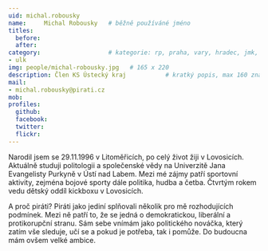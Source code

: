 ```yaml
---
uid: michal.robousky
name:     Michal Robousky  	# běžně používáné jméno
titles:
  before:
  after:
category:                 	# kategorie: rp, praha, vary, hradec, jmk, senat
- ulk
img: people/michal-robousky.jpg   # 165 x 220
description: Člen KS Ústecký kraj          	# kratký popis, max 160 znaků
mail:
- michal.robousky@pirati.cz
mob:	
profiles:
  github:
  facebook: 
  twitter: 
  flickr: 
---
```


Narodil jsem se 29.11.1996 v Litoměřicích, po celý život žiji v Lovosicích. Aktuálně studuji politologii a společenské vědy na Univerzitě Jana Evangelisty Purkyně v Ústí nad Labem. Mezi mé zájmy patří sportovní aktivity, zejména bojové sporty dále politika, hudba a četba. Čtvrtým rokem vedu dětský oddíl kickboxu v Lovosicích. 

A proč piráti? Piráti jako jediní splňovali několik pro mě rozhodujících podmínek. Mezi ně patří to, že se jedná o demokratickou, liberální a protikorupční stranu. Sám sebe vnímám jako politického nováčka, který zatím vše sleduje, učí se a pokud je potřeba, tak i pomůže. Do budoucna mám ovšem velké ambice.
